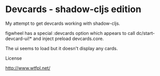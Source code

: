 # Devcards - shadow-cljs edition

My attempt to get devcards working with shadow-cljs.

figwheel has a special :devcards option which appears to call dc/start-devcard-ui!* and inject preload devcards.core. 

The ui seems to load but it doesn't display any cards.


License

http://www.wtfpl.net/
